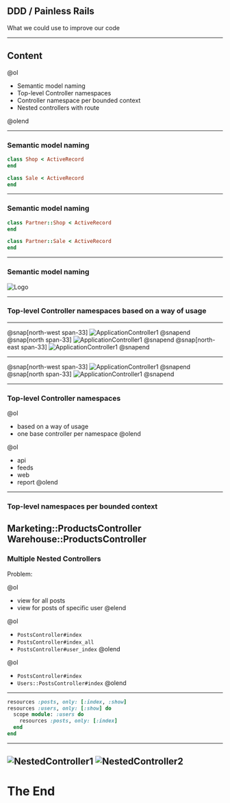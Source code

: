 ## DDD / Painless Rails

What we could use to improve our code

---

## Content

@ol

- Semantic model naming
- Top-level Controller namespaces
- Controller namespace per bounded context
- Nested controllers with route

@olend

---

### Semantic model naming
```ruby
class Shop < ActiveRecord
end

class Sale < ActiveRecord
end
```

---

### Semantic model naming
```ruby
class Partner::Shop < ActiveRecord
end

class Partner::Sale < ActiveRecord
end
```

---

### Semantic model naming

![Logo](assets/img/models.png)

---
### Top-level Controller namespaces based on a way of usage
---

@snap[north-west span-33]
![ApplicationController1](assets/img/app_con1.png)
@snapend
@snap[north span-33]
![ApplicationController1](assets/img/app_con2.png)
@snapend
@snap[north-east span-33]
![ApplicationController1](assets/img/app_con3.png)
@snapend

---

@snap[north-west span-33]
![ApplicationController1](assets/img/app_con4.png)
@snapend
@snap[north span-33]
![ApplicationController1](assets/img/app_con5.png)
@snapend

---
### Top-level Controller namespaces

@ol
- based on a way of usage
- one base controller per namespace
@olend

@ol
- api
- feeds
- web
- report
@olend


---
### Top-level namespaces per bounded context
Marketing::ProductsController
Warehouse::ProductsController
---
### Multiple Nested Controllers

Problem:

@ol
- view for all posts
- view for posts of specific user
@elend

@ol
- `PostsController#index`
- `PostsController#index_all`
- `PostsController#user_index`
@olend

@ol
- `PostsController#index`
- `Users::PostsController#index`
@olend

---
```ruby
resources :posts, only: [:index, :show]
resources :users, only: [:show] do
  scope module: :users do
    resources :posts, only: [:index]
  end
end
```
---

![NestedController1]('assets/img/nested_con1.png')
![NestedController2]('assets/img/nested_con2.png')
---
# __The End__
